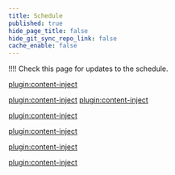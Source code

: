 ```yaml
---
title: Schedule
published: true
hide_page_title: false
hide_git_sync_repo_link: false
cache_enable: false
---
```


!!!! Check this page for updates to the schedule.

[plugin:content-inject](../home/w1/_week-1)

[plugin:content-inject](../home/week-2/_week-2)
[plugin:content-inject](../home/w3/_week-3)

[plugin:content-inject](../home/w4/_week-4)

[plugin:content-inject](../home/w5/_week-5)

[plugin:content-inject](../home/w6/_week-6)

[plugin:content-inject](../home/w7/_week-7)

<!--

# [:fa-calendar-o:Week 1 (May 13-19)](http://edtechuvic.ca/edci335/blog/week-1-may-13-20/)

#### What is learning?<br>
:fa-desktop:[Blog Setup](http://edtechuvic.ca/edci335/wordpress)<br>
:fa-desktop:[FIPPA](https://www.oipc.bc.ca/guidance-documents/1427)<br>
:fa-wordpress:**Publish** Self-Introduction Post<br>
:fa-question-circle:What does it mean to learn something?<br>
:fa-desktop:[Clarissa Sorenson-Unruh Post](https://clarissasorensenunruh.com/2019/04/20/5r-adult-learning-assignment-learning-the-neuroscience-and-the-neuromyths/)<br>
:fa-question-circle:How does digital technology influence society? You?<br>
:fa-book:**Read** [Teaching in a Digital Age (Ch. 2)](https://opentextbc.ca/teachinginadigitalage)<br>
:fa-users: Form your cooperative groups.<br>
:fa-wordpress:**Publish** Blog Post #1 <br>

# [:fa-calendar-o:Week 2 (May 20-26)](http://edtechuvic.ca/edci335/blog/week-2-may-20-26/)<a id="week-2"></a>

#### How do people learn?<br>
:fa-question-circle:Why is learning so difficult?<br>
:fa-question-circle:Why is _interaction_ so important?<br>
:fa-youtube:[Backwards Bicycle](https://www.youtube.com/watch?v=MFzDaBzBlL0)<br>
:fa-book:[Teaching in a Digital Age (Ch. 3-4)](https://opentextbc.ca/teachinginadigitalage)<br>
:fa-inbox:[Learning Design Blueprint (15%)](http://edtechuvic.ca/edci335/assignments/learning-design-blueprint/)<br>
:fa-wordpress: Blog Post #2<br>

# [:fa-calendar-o:Week 3 (May 27 - June 2)](https://edtechuvic.ca/edci335/blog/designing-learning-experiences/)

#### What is involved with designing learning experiences?<br>
:fa-youtube:[Teaching teaching and understanding understanding](https://youtu.be/iMZA80XpP6Y)<br>
:fa-book:[Teaching in Blended Learning Environments, Ch. 2](http://aupress.ca/index.php/books/120229)<br>
:fa-wordpress:Blog Post #3<br>

# [:fa-calendar-o:Week 4 (Jun 3-9)](http://edtechuvic.ca/edci335/blog/week-4-june-3-9/)<a id="week-4"></a>

#### How does technology influence learning?<br>

:fa-question-circle:Which technologies are most effective for learning?<br>
:fa-book:[Teaching in a Digital Age, Ch. 6-7](https://opentextbc.ca/teachinginadigitalage)<br>
:fa-wordpress:Blog Post #4<br>

# [:fa-calendar-o:Week 5 (Jun 10-16)](http://edtechuvic.ca/edci335/blog/week-5-june-10-16/)<a id="week-5"></a>

#### How is learning assessed?<br>
:fa-question-circle: Why is *reflection* important for learning?<br>
#### **SUGGESTED Resources,** don't try to read all of these chapters.
:fa-book: [Teaching in Blended Learning Environments, Ch. 5](http://aupress.ca/index.php/books/120229)<br>
:fa-book: [Assessment Strategies for Online Learning: Engagement and Authenticity, Ch 5, 6, 8, 9](http://aupress.ca/index.php/books/120279)
:fa-pencil: [Interactive Learning Resource - Draft](http://edtechuvic.ca/edci335/interactive-learning-resource)<br>
:fa-wordpress: No blog post this week.<br>


# [:fa-calendar-o:Week 6 (Jun 17-23)](http://edtechuvic.ca/edci335/blog/week-6-june-17-23/)<a id="week-6"></a>

#### :fa-pencil:Peer review of interactive learning resources.<br>
:fa-wordpress:Blog Post #5<br>



# [:fa-calendar-o:Week 7 (Jun 24-28)](http://edtechuvic.ca/edci335/blog/week-7-june-24-28/)<a id="week-7"></a>

#### Summary<br>
:fa-pencil:Interactive Learning Resource - Final Submission
:fa-pencil:Course Experience Survey
-->
